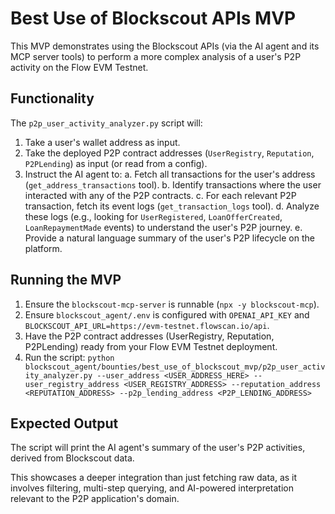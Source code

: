 # Best Use of Blockscout APIs MVP

This MVP demonstrates using the Blockscout APIs (via the AI agent and its MCP server tools) to perform a more complex analysis of a user's P2P activity on the Flow EVM Testnet.

## Functionality

The `p2p_user_activity_analyzer.py` script will:
1. Take a user's wallet address as input.
2. Take the deployed P2P contract addresses (`UserRegistry`, `Reputation`, `P2PLending`) as input (or read from a config).
3. Instruct the AI agent to:
    a. Fetch all transactions for the user's address (`get_address_transactions` tool).
    b. Identify transactions where the user interacted with any of the P2P contracts.
    c. For each relevant P2P transaction, fetch its event logs (`get_transaction_logs` tool).
    d. Analyze these logs (e.g., looking for `UserRegistered`, `LoanOfferCreated`, `LoanRepaymentMade` events) to understand the user's P2P journey.
    e. Provide a natural language summary of the user's P2P lifecycle on the platform.

## Running the MVP

1.  Ensure the `blockscout-mcp-server` is runnable (`npx -y blockscout-mcp`).
2.  Ensure `blockscout_agent/.env` is configured with `OPENAI_API_KEY` and `BLOCKSCOUT_API_URL=https://evm-testnet.flowscan.io/api`.
3.  Have the P2P contract addresses (UserRegistry, Reputation, P2PLending) ready from your Flow EVM Testnet deployment.
4.  Run the script: `python blockscout_agent/bounties/best_use_of_blockscout_mvp/p2p_user_activity_analyzer.py --user_address <USER_ADDRESS_HERE> --user_registry_address <USER_REGISTRY_ADDRESS> --reputation_address <REPUTATION_ADDRESS> --p2p_lending_address <P2P_LENDING_ADDRESS>`

## Expected Output

The script will print the AI agent's summary of the user's P2P activities, derived from Blockscout data.

This showcases a deeper integration than just fetching raw data, as it involves filtering, multi-step querying, and AI-powered interpretation relevant to the P2P application's domain. 